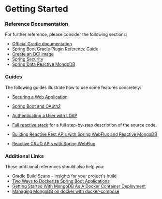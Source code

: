 # Getting Started

### Reference Documentation
For further reference, please consider the following sections:

* [Official Gradle documentation](https://docs.gradle.org)
* [Spring Boot Gradle Plugin Reference Guide](https://docs.spring.io/spring-boot/docs/2.4.0-SNAPSHOT/gradle-plugin/reference/html/)
* [Create an OCI image](https://docs.spring.io/spring-boot/docs/2.4.0-SNAPSHOT/gradle-plugin/reference/html/#build-image)
* [Spring Security](https://docs.spring.io/spring-boot/docs/2.3.1.RELEASE/reference/htmlsingle/#boot-features-security)
* [Spring Data Reactive MongoDB](https://docs.spring.io/spring-boot/docs/2.3.1.RELEASE/reference/htmlsingle/#boot-features-mongodb)

### Guides
The following guides illustrate how to use some features concretely:

* [Securing a Web Application](https://spring.io/guides/gs/securing-web/)
* [Spring Boot and OAuth2](https://spring.io/guides/tutorials/spring-boot-oauth2/)
* [Authenticating a User with LDAP](https://spring.io/guides/gs/authenticating-ldap/)

* [Full reactive stack](https://thepracticaldeveloper.com/full-reactive-stack) for a full step-by-step description of the source code.
* [Building Reactive Rest APIs with Spring WebFlux and Reactive MongoDB](https://www.callicoder.com/reactive-rest-apis-spring-webflux-reactive-mongo/)
* [Reactive CRUD APIs with Spring WebFlux](https://blog.clairvoyantsoft.com/reactive-crud-apis-with-spring-webflux-88509634daa)

### Additional Links
These additional references should also help you:

* [Gradle Build Scans – insights for your project's build](https://scans.gradle.com#gradle)
* [Two Ways to Dockerize Spring Boot Applications](https://dzone.com/articles/dockerizing-a-spring-boot-application)
* [Getting Started With MongoDB As A Docker Container Deployment](https://www.thepolyglotdeveloper.com/2019/01/getting-started-mongodb-docker-container-deployment/)
* [Managing MongoDB on docker with docker-compose](https://medium.com/faun/managing-mongodb-on-docker-with-docker-compose-26bf8a0bbae3)

